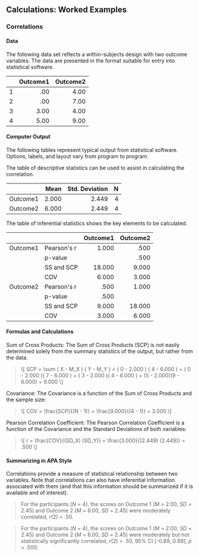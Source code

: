 ## Calculations: Worked Examples

### Correlations

#### Data

The following data set reflects a within-subjects design with two outcome variables. The data are presented in the format suitable for entry into statistical software.

|     | Outcome1 | Outcome2 |
|-----|---------:|---------:|
| 1   | .00      | 4.00     |
| 2   | .00      | 7.00     |
| 3   | 3.00     | 4.00     |
| 4   | 5.00     | 9.00     |

#### Computer Output

The following tables represent typical output from statistical software. Options, labels, and layout vary from program to program.

The table of descriptive statistics can be used to assist in calculating the correlation.

|          | Mean  | Std. Deviation | N   |
|:---------|------:|---------------:|----:|
| Outcome1 | 2.000 | 2.449          | 4   |
| Outcome2 | 6.000 | 2.449          | 4   |

The table of inferential statistics shows the key elements to be calculated.

|          |             | Outcome1 | Outcome2 |
|:---------|:------------|---------:|---------:|
| Outcome1 | Pearson's r |    1.000 |     .500 |
|          | p-value     |          |     .500 |
|          | SS and SCP  |   18.000 |    9.000 |
|          | COV         |    6.000 |    3.000 |
| Outcome2 | Pearson's r |     .500 |    1.000 |
|          | p-value     |     .500 |          |
|          | SS and SCP  |    9.000 |   18.000 |
|          | COV         |    3.000 |    6.000 |

#### Formulas and Calculations

Sum of Cross Products: The Sum of Cross Products (SCP) is not easily determined solely from the summary statistics of the output, but rather from the data.

> \\[ SCP = \sum ( X - M_X ) ( Y - M_Y ) = ( 0 - 2.000 ) ( 4 - 6.000 ) + ( 0 - 2.000 )( 7 - 6.000 ) + ( 3 - 2.000 )( 4 - 6.000 ) + (5 - 2.000)(9 - 6.000) = 9.000 \\]

Covariance: The Covariance is a function of the Sum of Cross Products and the sample size:

> \\[ COV = \frac{SCP}{(N - 1)} = \frac{9.000}{(4 - 1)} = 3.000 \\]

Pearson Correlation Coefficient: The Pearson Correlation Coefficient is a function of the Covariance and the Standard Deviations of both variables:

> \\[ r = \frac{COV}{(SD_X) (SD_Y)} = \frac{3.000}{(2.449) (2.449)} = .500 \\]

#### Summarizing in APA Style

Correlations provide a measure of statistical relationship between two variables. Note that correlations can also have inferential information associated with them (and that this information should be summarized if it is available and of interest).

> For the participants (*N* = 4), the scores on Outcome 1 (*M* = 2.00, *SD* = 2.45) and Outcome 2 (*M* = 6.00, *SD* = 2.45) were moderately correlated, *r*(2) = .50.

> For the participants (*N* = 4), the scores on Outcome 1 (*M* = 2.00, *SD* = 2.45) and Outcome 2 (*M* = 6.00, *SD* = 2.45) were moderately but not statistically significantly correlated, *r*(2) = .50, 95% CI [-0.89, 0.99], *p* = .500.
